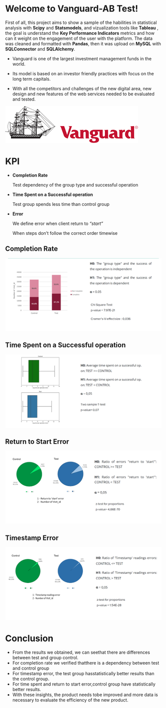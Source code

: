 # Welcome to Vanguard-AB Test!

First of all, this project aims to show a sample of the habilities in statistical analysis with **Scipy** and **Statsmodels**, and vizualization tools like **Tableau** , the goal is understand the **Key Performance Indicators** metrics and how can it weight on the engagement of the user with the platform. The data was cleaned and formatted with **Pandas**, then it was upload on **MySQL** with **SQLConnector** and **SQLAlchemy**.

- Vanguard is one of the largest investment management funds in the world.

- Its model is based on an investor friendly practices with focus on the long term capitals.

- With all the competitors and challenges of the new digital area, new design and new features of the web services needed to be evaluated and tested.

![alt text](https://github.com/ElielVSAlmeida/Vanguard-ab-test/blob/main/Tableau/image.png)

# KPI

-	**Completion Rate**

	Test dependency of the group type and successful operation

-	**Time Spent on a Successful operation**

	Test group spends less time than control group

-	**Error**

	We define error when client return to *“start”*

	When steps don’t follow the correct order timewise

## Completion Rate

![alt text](https://github.com/ElielVSAlmeida/Vanguard-ab-test/blob/main/_Others/completion_rate.png)

## Time Spent on a Successful operation

![alt text](https://github.com/ElielVSAlmeida/Vanguard-ab-test/blob/main/_Others/average_successful_op.png)

## Return to Start Error

![alt text](https://github.com/ElielVSAlmeida/Vanguard-ab-test/blob/main/_Others/return_to_start.png)

## Timestamp Error

![alt text](https://github.com/ElielVSAlmeida/Vanguard-ab-test/blob/main/_Others/timestamp_readings.png)

# Conclusion

-   From the results we obtained, we can seethat there are differences between test and group control.
-   For completion rate we verified thatthere is a dependency between test and control group
-   For timestamp error, the test group hasstatistically better results than the control group.
-   For time spent and return to start error,control group have statistically better results.
-   With these insights, the product needs tobe improved and more data is necessary to evaluate the efficiency of the new product.